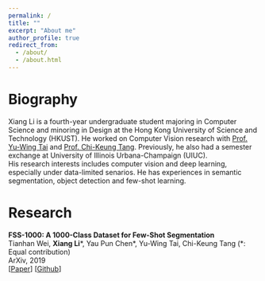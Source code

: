 ```yaml
---
permalink: /
title: ""
excerpt: "About me"
author_profile: true
redirect_from: 
  - /about/
  - /about.html
---
```


Biography
======
Xiang Li is a fourth-year undergraduate student majoring in Computer Science and minoring in Design at the Hong Kong University of Science and Technology (HKUST). He worked on Computer Vision research with [Prof. Yu-Wing Tai](https://scholar.google.com/citations?user=nFhLmFkAAAAJ) and [Prof. Chi-Keung Tang](https://scholar.google.com/citations?user=EWfpM74AAAAJ). Previously, he also had a semester exchange at University of Illinois Urbana-Champaign (UIUC).  
His research interests includes computer vision and deep learning, especially under data-limited senarios. He has experiences in semantic segmentation, object detection and few-shot learning.


Research
======
**FSS-1000: A 1000-Class Dataset for Few-Shot Segmentation**  
Tianhan Wei, **Xiang Li**\*, Yau Pun Chen\*, Yu-Wing Tai, Chi-Keung Tang (\*: Equal contribution)  
ArXiv, 2019  
\[[Paper](https://arxiv.org/abs/1907.12347)\] \[[Github](https://github.com/HKUSTCV/FSS-1000)\]   

